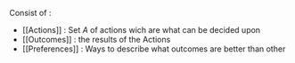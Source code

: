 Consist of :

- [[Actions]] : Set $A$ of actions wich are what can be decided upon
- [[Outcomes]] : the results of the Actions
- [[Preferences]] : Ways to describe what outcomes are better than other
